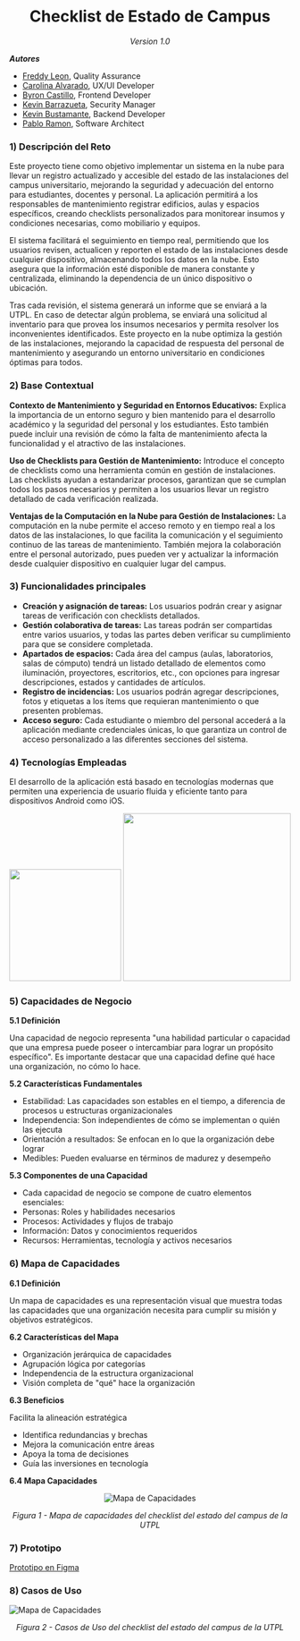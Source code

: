 <h1 align="center"> Checklist de Estado de Campus </center></h1>
<p align="center">
<i>
Version 1.0<br/>
</i>
</p>

**_Autores_**
+ [Freddy Leon](https://github.com/Freddyleonn16), Quality Assurance
+ [Carolina Alvarado](https://github.com/carolaljime21), UX/UI Developer
+ [Byron Castillo](https://github.com/ByronCast09), Frontend Developer
+ [Kevin Barrazueta](https://github.com/0KevinB), Security Manager
+ [Kevin Bustamante](https://github.com/Kevin0232), Backend Developer
+ [Pablo Ramon](https://github.com/Pablo-26), Software Architect

### 1) Descripción del Reto

Este proyecto tiene como objetivo implementar un sistema en la nube para llevar un registro actualizado y accesible del estado de las instalaciones del campus universitario, mejorando la seguridad y adecuación del entorno para estudiantes, docentes y personal. La aplicación permitirá a los responsables de mantenimiento registrar edificios, aulas y espacios específicos, creando checklists personalizados para monitorear insumos y condiciones necesarias, como mobiliario y equipos.

El sistema facilitará el seguimiento en tiempo real, permitiendo que los usuarios revisen, actualicen y reporten el estado de las instalaciones desde cualquier dispositivo, almacenando todos los datos en la nube. Esto asegura que la información esté disponible de manera constante y centralizada, eliminando la dependencia de un único dispositivo o ubicación.

Tras cada revisión, el sistema generará un informe que se enviará a la UTPL. En caso de detectar algún problema, se enviará una solicitud al inventario para que provea los insumos necesarios y permita resolver los inconvenientes identificados. Este proyecto en la nube optimiza la gestión de las instalaciones, mejorando la capacidad de respuesta del personal de mantenimiento y asegurando un entorno universitario en condiciones óptimas para todos.

### 2) Base Contextual

**Contexto de Mantenimiento y Seguridad en Entornos Educativos:** Explica la importancia de un entorno seguro y bien mantenido para el desarrollo académico y la seguridad del personal y los estudiantes. Esto también puede incluir una revisión de cómo la falta de mantenimiento afecta la funcionalidad y el atractivo de las instalaciones.

**Uso de Checklists para Gestión de Mantenimiento:** Introduce el concepto de checklists como una herramienta común en gestión de instalaciones. Las checklists ayudan a estandarizar procesos, garantizan que se cumplan todos los pasos necesarios y permiten a los usuarios llevar un registro detallado de cada verificación realizada.

**Ventajas de la Computación en la Nube para Gestión de Instalaciones:** La computación en la nube permite el acceso remoto y en tiempo real a los datos de las instalaciones, lo que facilita la comunicación y el seguimiento continuo de las tareas de mantenimiento. También mejora la colaboración entre el personal autorizado, pues pueden ver y actualizar la información desde cualquier dispositivo en cualquier lugar del campus.

### 3) Funcionalidades principales
- **Creación y asignación de tareas:** Los usuarios podrán crear y asignar tareas de verificación con checklists detallados.
- **Gestión colaborativa de tareas:** Las tareas podrán ser compartidas entre varios usuarios, y todas las partes deben verificar su cumplimiento para que se considere completada.
- **Apartados de espacios:** Cada área del campus (aulas, laboratorios, salas de cómputo) tendrá un listado detallado de elementos como iluminación, proyectores, escritorios, etc., con opciones para ingresar descripciones, estados y cantidades de artículos.
- **Registro de incidencias:** Los usuarios podrán agregar descripciones, fotos y etiquetas a los ítems que requieran mantenimiento o que presenten problemas.
- **Acceso seguro:** Cada estudiante o miembro del personal accederá a la aplicación mediante credenciales únicas, lo que garantiza un control de acceso personalizado a las diferentes secciones del sistema.

### 4) Tecnologías Empleadas
El desarrollo de la aplicación está basado en tecnologías modernas que permiten una experiencia de usuario fluida y eficiente tanto para dispositivos Android como iOS.

<p align="center">
  <img src='https://cdn.prod.website-files.com/62c6fbddb12bb54622241c3d/62c6fbddb12bb57fe22423d5_React_img1.png' width='200'>
  <img src='https://encrypted-tbn0.gstatic.com/images?q=tbn:ANd9GcTxQktpK3Jy3GkxXutGPzl8R3OBCNMxfFWP5A&s' width='300'>
</p>

### 5) Capacidades de Negocio

**5.1 Definición**

Una capacidad de negocio representa "una habilidad particular o capacidad que una empresa puede poseer o intercambiar para lograr un propósito específico". Es importante destacar que una capacidad define qué hace una organización, no cómo lo hace.

**5.2 Características Fundamentales**

- Estabilidad: Las capacidades son estables en el tiempo, a diferencia de procesos u estructuras organizacionales
- Independencia: Son independientes de cómo se implementan o quién las ejecuta
- Orientación a resultados: Se enfocan en lo que la organización debe lograr
- Medibles: Pueden evaluarse en términos de madurez y desempeño

**5.3 Componentes de una Capacidad**

- Cada capacidad de negocio se compone de cuatro elementos esenciales:
- Personas: Roles y habilidades necesarios
- Procesos: Actividades y flujos de trabajo
- Información: Datos y conocimientos requeridos
- Recursos: Herramientas, tecnología y activos necesarios

### 6) Mapa de Capacidades

**6.1 Definición**

Un mapa de capacidades es una representación visual que muestra todas las capacidades que una organización necesita para cumplir su misión y objetivos estratégicos.

**6.2 Características del Mapa**

- Organización jerárquica de capacidades
- Agrupación lógica por categorías
- Independencia de la estructura organizacional
- Visión completa de "qué" hace la organización

**6.3 Beneficios**

Facilita la alineación estratégica

- Identifica redundancias y brechas
- Mejora la comunicación entre áreas
- Apoya la toma de decisiones
- Guía las inversiones en tecnología

**6.4 Mapa Capacidades**

<p align="center">
  <img src="Mapa%20de%20Capacidades/MapaCapacidades2.png" alt="Mapa de Capacidades">
</p>

<p align="center">
  <i>
  Figura 1 - Mapa de capacidades del checklist del estado del campus de la UTPL <br/>
  </i>
</p>

### 7) Prototipo

[Prototipo en Figma](https://www.figma.com/proto/qfBDe3dvxPt1WmxA9wJMcJ/CheckList-Campus---Prototipo?node-id=10-19&node-type=canvas&t=pJ2V16c24miJ6MCF-1&scaling=scale-down&content-scaling=fixed&page-id=10%3A18&starting-point-node-id=10%3A19)

### 8) Casos de Uso

![Mapa de Capacidades](Casos%20de%20Uso/CUv2.png)

<p align="center">
  <i>
  Figura 2 - Casos de Uso del checklist del estado del campus de la UTPL <br/>
  </i>
</p>

